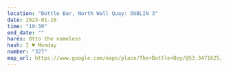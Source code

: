 ```yaml
---
location: "Bottle Bar, North Wall Quay: DUBLIN 3"
date: 2023-01-16
time: "19:30"
end_date: ""
hares: Otto the nameless
hash: I ♥ Monday
number: "327"
map_url: https://www.google.com/maps/place/The+Bottle+Boy/@53.3471625,-6.235003,17z/data=!3m1!4b1!4m5!3m4!1s0x48670ff4631274df:0xe33435dea0b13c89!8m2!3d53.3471625!4d-6.2324281
---
```

